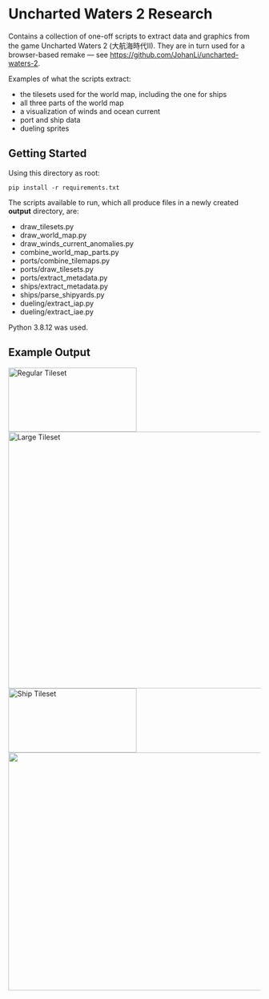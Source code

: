# Uncharted Waters 2 Research

Contains a collection of one-off scripts to extract data and graphics from
the game Uncharted Waters 2 (大航海時代II). They are in turn used for a browser-based
remake — see https://github.com/JohanLi/uncharted-waters-2.

Examples of what the scripts extract:

- the tilesets used for the world map, including the one for ships
- all three parts of the world map
- a visualization of winds and ocean current
- port and ship data
- dueling sprites

## Getting Started

Using this directory as root:

    pip install -r requirements.txt

The scripts available to run, which all produce files in a newly created
**output** directory, are:

- draw_tilesets.py
- draw_world_map.py
- draw_winds_current_anomalies.py
- combine_world_map_parts.py
- ports/combine_tilemaps.py
- ports/draw_tilesets.py
- ports/extract_metadata.py
- ships/extract_metadata.py
- ships/parse_shipyards.py
- dueling/extract_iap.py
- dueling/extract_iae.py

Python 3.8.12 was used.

## Example Output

<img width="256" height="128" alt="Regular Tileset" src="https://media.githubusercontent.com/media/JohanLi/uncharted-waters-2-research/master/assets/readme/regular-tileset.png">

<img width="512" height="512" alt="Large Tileset" src="https://media.githubusercontent.com/media/JohanLi/uncharted-waters-2-research/master/assets/readme/large-tileset.png">

<img width="256" height="128" alt="Ship Tileset" src="https://media.githubusercontent.com/media/JohanLi/uncharted-waters-2-research/master/assets/readme/ship-tileset.png">

<img width="950" height="475" src="https://media.githubusercontent.com/media/JohanLi/uncharted-waters-2-research/master/assets/readme/world-map.png">

